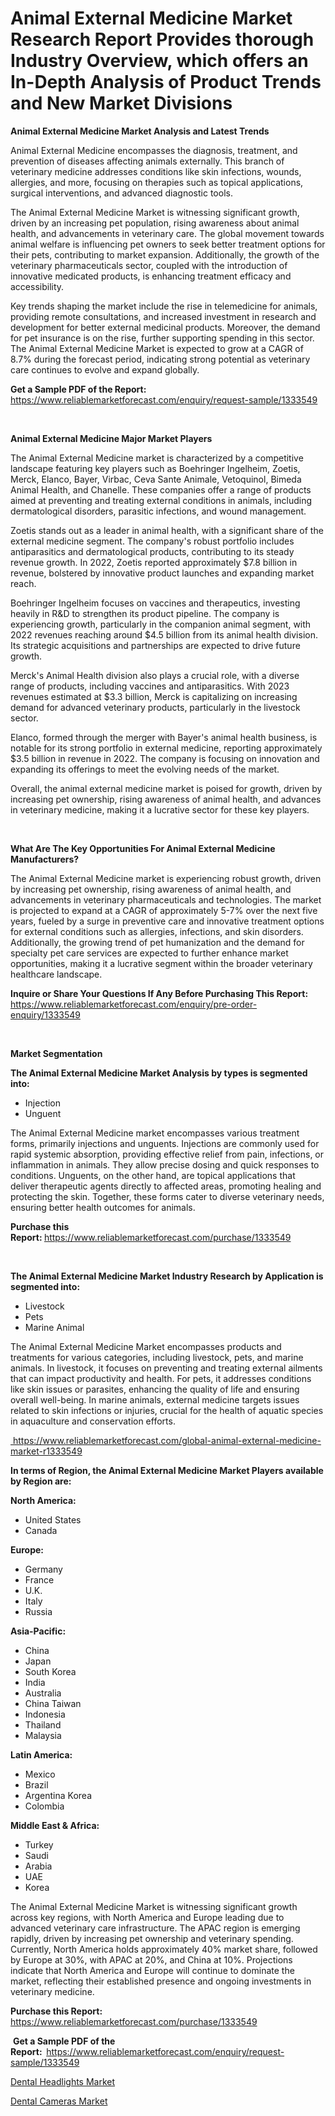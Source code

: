 <p><h1>Animal External Medicine Market Research Report Provides thorough Industry Overview, which offers an In-Depth Analysis of Product Trends and New Market Divisions</h1></p><p><strong>Animal External Medicine Market Analysis and Latest Trends</strong></p>
<p><p>Animal External Medicine encompasses the diagnosis, treatment, and prevention of diseases affecting animals externally. This branch of veterinary medicine addresses conditions like skin infections, wounds, allergies, and more, focusing on therapies such as topical applications, surgical interventions, and advanced diagnostic tools.</p><p>The Animal External Medicine Market is witnessing significant growth, driven by an increasing pet population, rising awareness about animal health, and advancements in veterinary care. The global movement towards animal welfare is influencing pet owners to seek better treatment options for their pets, contributing to market expansion. Additionally, the growth of the veterinary pharmaceuticals sector, coupled with the introduction of innovative medicated products, is enhancing treatment efficacy and accessibility.</p><p>Key trends shaping the market include the rise in telemedicine for animals, providing remote consultations, and increased investment in research and development for better external medicinal products. Moreover, the demand for pet insurance is on the rise, further supporting spending in this sector. The Animal External Medicine Market is expected to grow at a CAGR of 8.7% during the forecast period, indicating strong potential as veterinary care continues to evolve and expand globally.</p></p>
<p><strong>Get a Sample PDF of the Report:&nbsp;</strong> <a href="https://www.reliablemarketforecast.com/enquiry/request-sample/1333549?utm_campaign=1117&utm_medium=2&utm_source=Github&utm_content=ia&utm_term=05112024&utm_id=animal-external-medicine">https://www.reliablemarketforecast.com/enquiry/request-sample/1333549</a></p>
<p>&nbsp;</p>
<p><strong>Animal External Medicine Major Market Players</strong></p>
<p><p>The Animal External Medicine market is characterized by a competitive landscape featuring key players such as Boehringer Ingelheim, Zoetis, Merck, Elanco, Bayer, Virbac, Ceva Sante Animale, Vetoquinol, Bimeda Animal Health, and Chanelle. These companies offer a range of products aimed at preventing and treating external conditions in animals, including dermatological disorders, parasitic infections, and wound management.</p><p>Zoetis stands out as a leader in animal health, with a significant share of the external medicine segment. The company's robust portfolio includes antiparasitics and dermatological products, contributing to its steady revenue growth. In 2022, Zoetis reported approximately $7.8 billion in revenue, bolstered by innovative product launches and expanding market reach.</p><p>Boehringer Ingelheim focuses on vaccines and therapeutics, investing heavily in R&D to strengthen its product pipeline. The company is experiencing growth, particularly in the companion animal segment, with 2022 revenues reaching around $4.5 billion from its animal health division. Its strategic acquisitions and partnerships are expected to drive future growth.</p><p>Merck's Animal Health division also plays a crucial role, with a diverse range of products, including vaccines and antiparasitics. With 2023 revenues estimated at $3.3 billion, Merck is capitalizing on increasing demand for advanced veterinary products, particularly in the livestock sector.</p><p>Elanco, formed through the merger with Bayer's animal health business, is notable for its strong portfolio in external medicine, reporting approximately $3.5 billion in revenue in 2022. The company is focusing on innovation and expanding its offerings to meet the evolving needs of the market.</p><p>Overall, the animal external medicine market is poised for growth, driven by increasing pet ownership, rising awareness of animal health, and advances in veterinary medicine, making it a lucrative sector for these key players.</p></p>
<p>&nbsp;</p>
<p><strong>What Are The Key Opportunities For Animal External Medicine Manufacturers?</strong></p>
<p><p>The Animal External Medicine market is experiencing robust growth, driven by increasing pet ownership, rising awareness of animal health, and advancements in veterinary pharmaceuticals and technologies. The market is projected to expand at a CAGR of approximately 5-7% over the next five years, fueled by a surge in preventive care and innovative treatment options for external conditions such as allergies, infections, and skin disorders. Additionally, the growing trend of pet humanization and the demand for specialty pet care services are expected to further enhance market opportunities, making it a lucrative segment within the broader veterinary healthcare landscape.</p></p>
<p><strong>Inquire or Share Your Questions If Any Before Purchasing This Report:</strong> <a href="https://www.reliablemarketforecast.com/enquiry/pre-order-enquiry/1333549?utm_campaign=1117&utm_medium=2&utm_source=Github&utm_content=ia&utm_term=05112024&utm_id=animal-external-medicine">https://www.reliablemarketforecast.com/enquiry/pre-order-enquiry/1333549</a></p>
<p>&nbsp;</p>
<p><strong>Market Segmentation</strong></p>
<p><strong>The Animal External Medicine Market Analysis by types is segmented into:</strong></p>
<p><ul><li>Injection</li><li>Unguent</li></ul></p>
<p><p>The Animal External Medicine market encompasses various treatment forms, primarily injections and unguents. Injections are commonly used for rapid systemic absorption, providing effective relief from pain, infections, or inflammation in animals. They allow precise dosing and quick responses to conditions. Unguents, on the other hand, are topical applications that deliver therapeutic agents directly to affected areas, promoting healing and protecting the skin. Together, these forms cater to diverse veterinary needs, ensuring better health outcomes for animals.</p></p>
<p><strong>Purchase this Report:&nbsp;</strong><a href="https://www.reliablemarketforecast.com/purchase/1333549?utm_campaign=1117&utm_medium=2&utm_source=Github&utm_content=ia&utm_term=05112024&utm_id=animal-external-medicine">https://www.reliablemarketforecast.com/purchase/1333549</a></p>
<p>&nbsp;</p>
<p><strong>The Animal External Medicine Market Industry Research by Application is segmented into:</strong></p>
<p><ul><li>Livestock</li><li>Pets</li><li>Marine Animal</li></ul></p>
<p><p>The Animal External Medicine Market encompasses products and treatments for various categories, including livestock, pets, and marine animals. In livestock, it focuses on preventing and treating external ailments that can impact productivity and health. For pets, it addresses conditions like skin issues or parasites, enhancing the quality of life and ensuring overall well-being. In marine animals, external medicine targets issues related to skin infections or injuries, crucial for the health of aquatic species in aquaculture and conservation efforts.</p></p>
<p><a href="https://www.reliablemarketforecast.com/global-animal-external-medicine-market-r1333549?utm_campaign=1117&utm_medium=2&utm_source=Github&utm_content=ia&utm_term=05112024&utm_id=animal-external-medicine">&nbsp;https://www.reliablemarketforecast.com/global-animal-external-medicine-market-r1333549</a></p>
<p><strong>In terms of Region, the Animal External Medicine Market Players available by Region are:</strong></p>
<p>
    <p> <strong> North America: </strong>
        <ul>
            <li>United States</li>
            <li>Canada</li>
        </ul>
        </p> 
    <p> <strong> Europe: </strong>
        <ul>
            <li>Germany</li>
            <li>France</li>
            <li>U.K.</li>
            <li>Italy</li>
            <li>Russia</li>
        </ul>
        </p> 
    <p> <strong> Asia-Pacific: </strong>
        <ul>
            <li>China</li>
            <li>Japan</li>
            <li>South Korea</li>
            <li>India</li>
            <li>Australia</li>
            <li>China Taiwan</li>
            <li>Indonesia</li>
            <li>Thailand</li>
            <li>Malaysia</li>
        </ul>
        </p> 
    <p> <strong> Latin America: </strong>
        <ul>
            <li>Mexico</li>
            <li>Brazil</li>
            <li>Argentina Korea</li>
            <li>Colombia</li>
        </ul>
        </p> 
    <p> <strong> Middle East & Africa: </strong>
        <ul>
            <li>Turkey</li>
            <li>Saudi</li>
            <li>Arabia</li>
            <li>UAE</li>
            <li>Korea</li>
        </ul>
    </p>
    </p>
<p><p>The Animal External Medicine Market is witnessing significant growth across key regions, with North America and Europe leading due to advanced veterinary care infrastructure. The APAC region is emerging rapidly, driven by increasing pet ownership and veterinary spending. Currently, North America holds approximately 40% market share, followed by Europe at 30%, with APAC at 20%, and China at 10%. Projections indicate that North America and Europe will continue to dominate the market, reflecting their established presence and ongoing investments in veterinary medicine.</p></p>
<p><strong>Purchase this Report: </strong><a href="https://www.reliablemarketforecast.com/purchase/1333549?utm_campaign=1117&utm_medium=2&utm_source=Github&utm_content=ia&utm_term=05112024&utm_id=animal-external-medicine">https://www.reliablemarketforecast.com/purchase/1333549</a></p>
<p>&nbsp;<strong>Get a Sample PDF of the Report:&nbsp;&nbsp;</strong><a href="https://www.reliablemarketforecast.com/enquiry/request-sample/1333549?utm_campaign=1117&utm_medium=2&utm_source=Github&utm_content=ia&utm_term=05112024&utm_id=animal-external-medicine">https://www.reliablemarketforecast.com/enquiry/request-sample/1333549</a></p>
<p><strong></strong></p>
<p><p><a href="https://issuu.com/reportprime-2/docs/dental-headlights-market-size-2030._731b706a34dff5?utm_campaign=1117&utm_medium=2&utm_source=Github&utm_content=ia&utm_term=05112024&utm_id=animal-external-medicine">Dental Headlights Market</a></p><p><a href="https://issuu.com/reportprime-2/docs/dental-cameras-market-size-2030.ppt_492573abcc3457?utm_campaign=1117&utm_medium=2&utm_source=Github&utm_content=ia&utm_term=05112024&utm_id=animal-external-medicine">Dental Cameras Market</a></p></p>